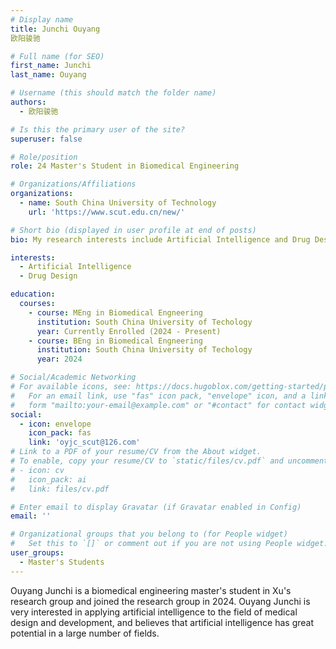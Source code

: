 ```yaml
---
# Display name
title: Junchi Ouyang
欧阳骏驰

# Full name (for SEO)
first_name: Junchi
last_name: Ouyang

# Username (this should match the folder name)
authors:
  - 欧阳骏驰

# Is this the primary user of the site?
superuser: false

# Role/position
role: 24 Master's Student in Biomedical Engineering

# Organizations/Affiliations
organizations:
  - name: South China University of Technology
    url: 'https://www.scut.edu.cn/new/'

# Short bio (displayed in user profile at end of posts)
bio: My research interests include Artificial Intelligence and Drug Design. 

interests:
  - Artificial Intelligence
  - Drug Design

education:
  courses:
    - course: MEng in Biomedical Engneering
      institution: South China University of Techology
      year: Currently Enrolled (2024 - Present)
    - course: BEng in Biomedical Engneering
      institution: South China University of Techology
      year: 2024

# Social/Academic Networking
# For available icons, see: https://docs.hugoblox.com/getting-started/page-builder/#icons
#   For an email link, use "fas" icon pack, "envelope" icon, and a link in the
#   form "mailto:your-email@example.com" or "#contact" for contact widget.
social:
  - icon: envelope
    icon_pack: fas
    link: 'oyjc_scut@126.com'
# Link to a PDF of your resume/CV from the About widget.
# To enable, copy your resume/CV to `static/files/cv.pdf` and uncomment the lines below.
# - icon: cv
#   icon_pack: ai
#   link: files/cv.pdf

# Enter email to display Gravatar (if Gravatar enabled in Config)
email: ''

# Organizational groups that you belong to (for People widget)
#   Set this to `[]` or comment out if you are not using People widget.
user_groups:
  - Master's Students
---
```


Ouyang Junchi is a biomedical engineering master's student in Xu's research group and joined the research group in 2024. Ouyang Junchi is very interested in applying artificial intelligence to the field of medical design and development, and believes that artificial intelligence has great potential in a large number of fields.